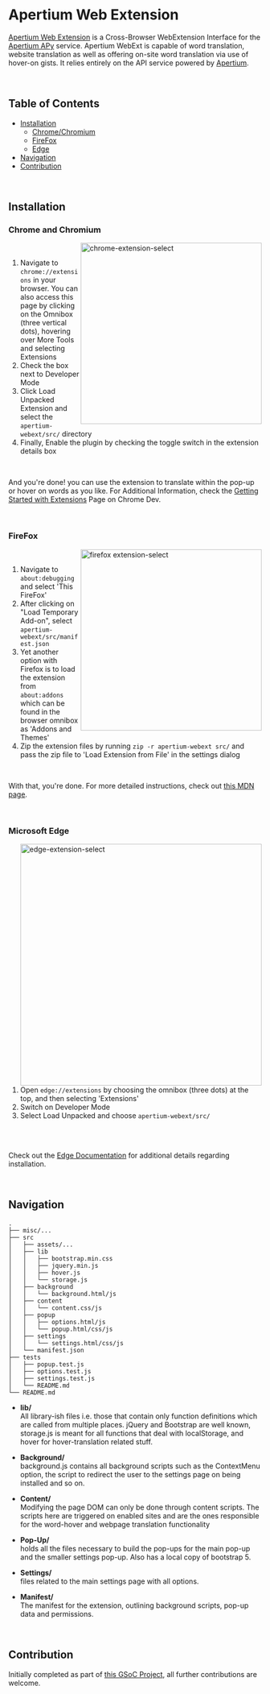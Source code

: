 # Apertium Web Extension

[Apertium Web Extension](https://wiki.apertium.org/wiki/Apertium-Web-Extension) is a Cross-Browser WebExtension Interface for the [Apertium APy](https://github.com/apertium/apertium-apy) service. Apertium WebExt is capable of word translation, website translation as well as offering on-site word translation via use of hover-on gists. It relies entirely on the API service powered by [Apertium](https://apertium.org/).

<br>

## Table of Contents

- [Installation](#installation)
  - [Chrome/Chromium](#chrome-and-chromium)
  - [FireFox](#firefox)
  - [Edge](#microsoft-edge)
- [Navigation](#navigation)
- [Contribution](#contribution)

<br>

## Installation

### Chrome and Chromium

<img align="right" width="360" src="https://github.com/apertium/apertium-webext/blob/main/misc/chrome-extension-select.png" alt="chrome-extension-select">

<br>

1. Navigate to `chrome://extensions` in your browser. You can also access this page by clicking on the Omnibox (three vertical dots), hovering over More Tools and selecting Extensions
2. Check the box next to Developer Mode
3. Click Load Unpacked Extension and select the `apertium-webext/src/` directory
4. Finally, Enable the plugin by checking the toggle switch in the extension details box

<br>

And you're done! you can use the extension to translate within the pop-up or hover on words as you like. For Additional Information, check the [Getting Started with Extensions](https://developer.chrome.com/docs/extensions/mv3/getstarted/) Page on Chrome Dev.

<br>

### FireFox

<img align="right" width="360" src="https://github.com/apertium/apertium-webext/blob/main/misc/firefox-extension-select.png" alt="firefox extension-select">

<br>

1. Navigate to `about:debugging` and select 'This FireFox'
2. After clicking on "Load Temporary Add-on", select `apertium-webext/src/manifest.json`
3. Yet another option with Firefox is to load the extension from `about:addons` which can be found in the browser omnibox as 'Addons and Themes'
4. Zip the extension files by running `zip -r apertium-webext src/` and pass the zip file to 'Load Extension from File' in the settings dialog

<br>

With that, you're done. For more detailed instructions, check out [this MDN page](https://developer.mozilla.org/en-US/docs/Mozilla/Add-ons/WebExtensions/Your_first_WebExtension#installing).

<br>

### Microsoft Edge

<img align="right" width="480" src="https://github.com/apertium/apertium-webext/blob/main/misc/edge-extension-select.png" alt="edge-extension-select">

<br>

1. Open `edge://extensions` by choosing the omnibox (three dots) at the top, and then selecting 'Extensions'
2. Switch on Developer Mode
3. Select Load Unpacked and choose `apertium-webext/src/`

<br>
<br>

Check out the [Edge Documentation](https://docs.microsoft.com/en-us/microsoft-edge/extensions-chromium/getting-started/extension-sideloading) for additional details regarding installation.

<br>

## Navigation
```
.
├── misc/...
├── src
│   ├── assets/...
│   ├── lib
│   │   ├── bootstrap.min.css
│   │   ├── jquery.min.js
│   │   ├── hover.js
│   │   └── storage.js
│   ├── background
│   │   └── background.html/js
│   ├── content
│   │   └── content.css/js
│   ├── popup
│   │   ├── options.html/js
│   │   └── popup.html/css/js
│   ├── settings
│   │   └── settings.html/css/js
│   └── manifest.json
├── tests
│   ├── popup.test.js
│   ├── options.test.js
│   ├── settings.test.js
│   └── README.md
└── README.md
```

- **lib/**    
All library-ish files i.e. those that contain only function definitions which are called from multiple places. jQuery and Bootstrap are well known, storage.js is meant for all functions that deal with localStorage, and hover for hover-translation related stuff.


- **Background/**   
background.js contains all background scripts such as the ContextMenu option, the script to redirect the user to the settings page on being installed and so on. 


- **Content/**    
Modifying the page DOM can only be done through content scripts. The scripts here are triggered on enabled sites and are the ones responsible for the word-hover and webpage translation functionality


- **Pop-Up/**   
holds all the files necessary to build the pop-ups for the main pop-up and the smaller settings pop-up. Also has a local copy of bootstrap 5.


- **Settings/**   
files related to the main settings page with all options.


- **Manifest/**   
The manifest for the extension, outlining background scripts, pop-up data and permissions.

<br>

## Contribution

Initially completed as part of [this GSoC Project](https://summerofcode.withgoogle.com/projects/#4924808795521024), all further contributions are welcome.